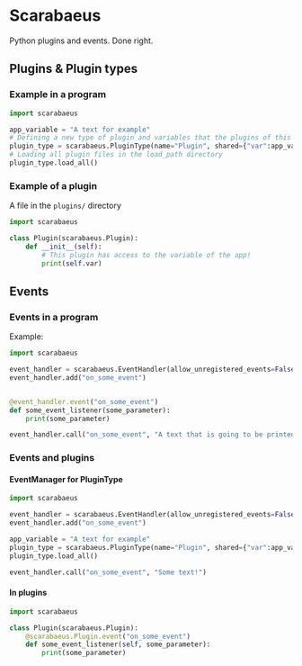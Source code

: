 # Scarabaeus

Python plugins and events. Done right.


## Plugins & Plugin types

### Example in a program
```py
import scarabaeus

app_variable = "A text for example"
# Defining a new type of plugin and variables that the plugins of this type should have access to
plugin_type = scarabaeus.PluginType(name="Plugin", shared={"var":app_variable}, load_path="plugins/")
# Loading all plugin files in the load_path directory
plugin_type.load_all()
```

### Example of a plugin
A file in the `plugins/` directory
```py
import scarabaeus

class Plugin(scarabaeus.Plugin):
    def __init__(self):
        # This plugin has access to the variable of the app!
        print(self.var)
```


## Events

### Events in a program
Example:
```py
import scarabaeus

event_handler = scarabaeus.EventHandler(allow_unregistered_events=False)
event_handler.add("on_some_event")


@event_handler.event("on_some_event")
def some_event_listener(some_parameter):
    print(some_parameter)

event_handler.call("on_some_event", "A text that is going to be printed")
```

### Events and plugins

#### EventManager for PluginType
```py
import scarabaeus

event_handler = scarabaeus.EventHandler(allow_unregistered_events=False)
event_handler.add("on_some_event")

app_variable = "A text for example"
plugin_type = scarabaeus.PluginType(name="Plugin", shared={"var":app_variable}, load_path="plugins/", event_handler=event_handler)
plugin_type.load_all()

event_handler.call("on_some_event", "Some text!")
```

#### In plugins

```py
import scarabaeus

class Plugin(scarabaeus.Plugin):
    @scarabaeus.Plugin.event("on_some_event")
    def some_event_listener(self, some_parameter):
        print(some_parameter)
```
